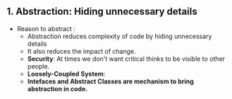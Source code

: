 ## 1. Abstraction: Hiding unnecessary details 
- Reason to abstract :
    - Abstraction reduces complexity of code by hiding unnecessary details 
    - It also reduces the impact of change.
    - **Security**: At times we don't want critical thinks to be visible to other people.
    - **Loosely-Coupled System**: 
    - **Intefaces and Abstract Classes are mechanism to bring abstraction in code.**